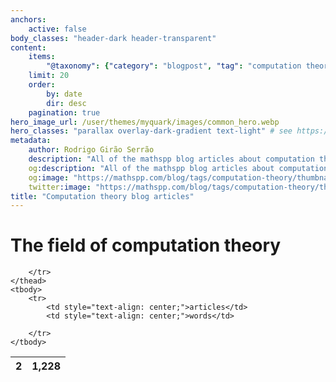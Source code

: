 ```yaml
---
anchors:
    active: false
body_classes: "header-dark header-transparent"
content:
    items:
        "@taxonomy": {"category": "blogpost", "tag": "computation theory"}
    limit: 20
    order:
        by: date
        dir: desc
    pagination: true
hero_image_url: /user/themes/myquark/images/common_hero.webp
hero_classes: "parallax overlay-dark-gradient text-light" # see https://demo.getgrav.org/blog-skeleton/blog/hero-classes
metadata:
    author: Rodrigo Girão Serrão
    description: "All of the mathspp blog articles about computation theory."
    og:description: "All of the mathspp blog articles about computation theory."
    og:image: "https://mathspp.com/blog/tags/computation-theory/thumbnail.webp"
    twitter:image: "https://mathspp.com/blog/tags/computation-theory/thumbnail.webp"
title: "Computation theory blog articles"
---
```



# The field of computation theory


<table class="stats-table">
    <thead>
        <tr>
            <th style="text-align: center;">2</th>
            <th style="text-align: center;">1,228</th>
            
        </tr>
    </thead>
    <tbody>
        <tr>
            <td style="text-align: center;">articles</td>
            <td style="text-align: center;">words</td>
            
        </tr>
    </tbody>
</table>